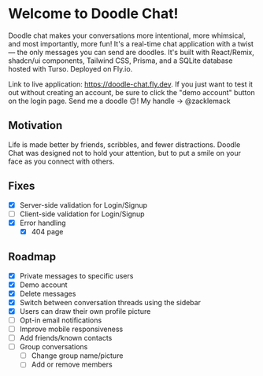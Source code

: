 # Welcome to Doodle Chat!

Doodle chat makes your conversations more intentional, more whimsical, and most importantly, more fun! It's a real-time chat application with a twist— the only messages you can send are doodles. It's built with React/Remix, shadcn/ui components, Tailwind CSS, Prisma, and a SQLite database hosted with Turso. Deployed on Fly.io.

Link to live application: <https://doodle-chat.fly.dev>. If you just want to test it out without creating an account, be sure to click the "demo account" button on the login page. Send me a doodle 🙃! My handle -> @zacklemack

## Motivation

Life is made better by friends, scribbles, and fewer distractions. Doodle Chat was designed not to hold your attention, but to put a smile on your face as you connect with others.

## Fixes

- [x] Server-side validation for Login/Signup
- [ ] Client-side validation for Login/Signup
- [x] Error handling
  - [x] 404 page

## Roadmap

- [x] Private messages to specific users
- [x] Demo account
- [x] Delete messages
- [x] Switch between conversation threads using the sidebar
- [x] Users can draw their own profile picture
- [ ] Opt-in email notifications
- [ ] Improve mobile responsiveness
- [ ] Add friends/known contacts
- [ ] Group conversations
  - [ ] Change group name/picture
  - [ ] Add or remove members
